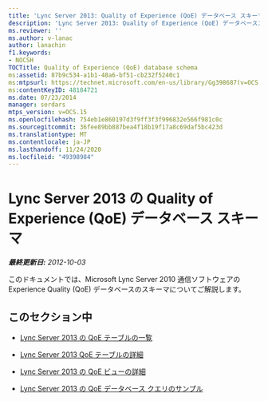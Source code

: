 ```yaml
---
title: 'Lync Server 2013: Quality of Experience (QoE) データベース スキーマ'
description: 'Lync Server 2013: Quality of Experience (QoE) データベーススキーマ。'
ms.reviewer: ''
ms.author: v-lanac
author: lanachin
f1.keywords:
- NOCSH
TOCTitle: Quality of Experience (QoE) database schema
ms:assetid: 87b9c534-a1b1-48a6-bf51-cb232f5240c1
ms:mtpsurl: https://technet.microsoft.com/en-us/library/Gg398687(v=OCS.15)
ms:contentKeyID: 48184721
ms.date: 07/23/2014
manager: serdars
mtps_version: v=OCS.15
ms.openlocfilehash: 754eb1e860197d3f9ff3f3f996832e566f981c0c
ms.sourcegitcommit: 36fee89bb887bea4f18b19f17a8c69daf5bc423d
ms.translationtype: MT
ms.contentlocale: ja-JP
ms.lasthandoff: 11/24/2020
ms.locfileid: "49398984"
---
```

# <a name="quality-of-experience-qoe-database-schema-in-lync-server-2013"></a>Lync Server 2013 の Quality of Experience (QoE) データベース スキーマ

<div data-xmlns="http://www.w3.org/1999/xhtml">

<div class="topic" data-xmlns="http://www.w3.org/1999/xhtml" data-msxsl="urn:schemas-microsoft-com:xslt" data-cs="https://msdn.microsoft.com/">

<div data-asp="https://msdn2.microsoft.com/asp">



</div>

<div id="mainSection">

<div id="mainBody">

<span> </span>

_**最終更新日:** 2012-10-03_

このドキュメントでは、Microsoft Lync Server 2010 通信ソフトウェアの Experience Quality (QoE) データベースのスキーマについてご解説します。

<div>

## <a name="in-this-section"></a>このセクション中

  - [Lync Server 2013 の QoE テーブルの一覧](lync-server-2013-list-of-qoe-tables.md)

  - [Lync Server 2013 QoE テーブルの詳細](lync-server-2013-qoe-table-details.md)

  - [Lync Server 2013 の QoE ビューの詳細](lync-server-2013-qoe-view-details.md)

  - [Lync Server 2013 の QoE データベース クエリのサンプル](lync-server-2013-sample-qoe-database-queries.md)

</div>

</div>

<span> </span>

</div>

</div>

</div>

